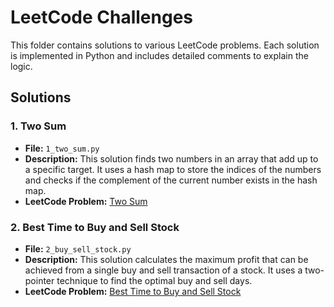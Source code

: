 # LeetCode Challenges

This folder contains solutions to various LeetCode problems. Each solution is implemented in Python and includes detailed comments to explain the logic.

## Solutions

### 1. Two Sum

- **File:** `1_two_sum.py`
- **Description:** This solution finds two numbers in an array that add up to a specific target. It uses a hash map to store the indices of the numbers and checks if the complement of the current number exists in the hash map.
- **LeetCode Problem:** [Two Sum](https://leetcode.com/problems/two-sum/)



### 2. Best Time to Buy and Sell Stock

- **File:** `2_buy_sell_stock.py`
- **Description:** This solution calculates the maximum profit that can be achieved from a single buy and sell transaction of a stock. It uses a two-pointer technique to find the optimal buy and sell days.
- **LeetCode Problem:** [Best Time to Buy and Sell Stock](https://leetcode.com/problems/best-time-to-buy-and-sell-stock/)

